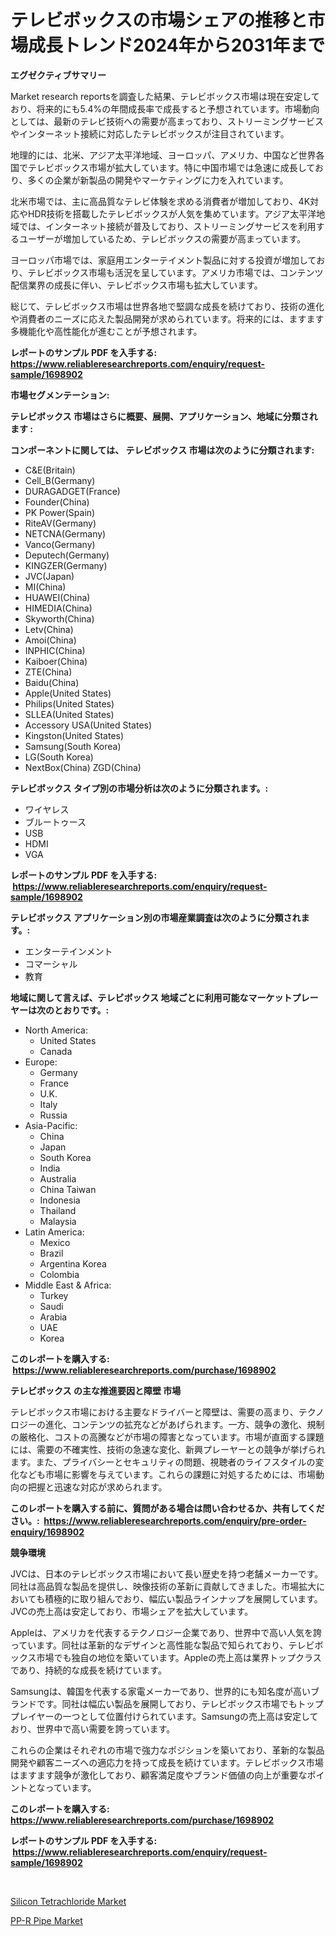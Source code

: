 <p><h1>テレビボックスの市場シェアの推移と市場成長トレンド2024年から2031年まで</h1></p><p><strong>エグゼクティブサマリー</strong></p>
<p><p>Ⅿarket research reportsを調査した結果、テレビボックス市場は現在安定しており、将来的にも5.4%の年間成長率で成長すると予想されています。市場動向としては、最新のテレビ技術への需要が高まっており、ストリーミングサービスやインターネット接続に対応したテレビボックスが注目されています。</p><p>地理的には、北米、アジア太平洋地域、ヨーロッパ、アメリカ、中国など世界各国でテレビボックス市場が拡大しています。特に中国市場では急速に成長しており、多くの企業が新製品の開発やマーケティングに力を入れています。</p><p>北米市場では、主に高品質なテレビ体験を求める消費者が増加しており、4K対応やHDR技術を搭載したテレビボックスが人気を集めています。アジア太平洋地域では、インターネット接続が普及しており、ストリーミングサービスを利用するユーザーが増加しているため、テレビボックスの需要が高まっています。</p><p>ヨーロッパ市場では、家庭用エンターテイメント製品に対する投資が増加しており、テレビボックス市場も活況を呈しています。アメリカ市場では、コンテンツ配信業界の成長に伴い、テレビボックス市場も拡大しています。</p><p>総じて、テレビボックス市場は世界各地で堅調な成長を続けており、技術の進化や消費者のニーズに応えた製品開発が求められています。将来的には、ますます多機能化や高性能化が進むことが予想されます。</p></p>
<p><strong>レポートのサンプル PDF を入手する: <a href="https://www.reliableresearchreports.com/enquiry/request-sample/1698902">https://www.reliableresearchreports.com/enquiry/request-sample/1698902</a></strong></p>
<p><strong>市場セグメンテーション:</strong></p>
<p><strong> テレビボックス 市場はさらに概要、展開、アプリケーション、地域に分類されます :</strong></p>
<p><strong>コンポーネントに関しては、 テレビボックス 市場は次のように分類されます: &nbsp;</strong></p>
<p><ul><li>C&E(Britain)</li><li>Cell_B(Germany)</li><li>DURAGADGET(France)</li><li>Founder(China)</li><li>PK Power(Spain)</li><li>RiteAV(Germany)</li><li>NETCNA(Germany)</li><li>Vanco(Germany)</li><li>Deputech(Germany)</li><li>KINGZER(Germany)</li><li>JVC(Japan)</li><li>MI(China)</li><li>HUAWEI(China)</li><li>HIMEDIA(China)</li><li>Skyworth(China)</li><li>Letv(China)</li><li>Amoi(China)</li><li>INPHIC(China)</li><li>Kaiboer(China)</li><li>ZTE(China)</li><li>Baidu(China)</li><li>Apple(United States)</li><li>Philips(United States)</li><li>SLLEA(United States)</li><li>Accessory USA(United States)</li><li>Kingston(United States)</li><li>Samsung(South Korea)</li><li>LG(South Korea)</li><li>NextBox(China)
    ZGD(China)</li></ul></p>
<p><strong> テレビボックス タイプ別の市場分析は次のように分類されます。:</strong></p>
<p><ul><li>ワイヤレス</li><li>ブルートゥース</li><li>USB</li><li>HDMI</li><li>VGA</li></ul></p>
<p><strong>レポートのサンプル PDF を入手する: &nbsp;<a href="https://www.reliableresearchreports.com/enquiry/request-sample/1698902">https://www.reliableresearchreports.com/enquiry/request-sample/1698902</a></strong></p>
<p><strong> テレビボックス アプリケーション別の市場産業調査は次のように分類されます。:</strong></p>
<p><ul><li>エンターテインメント</li><li>コマーシャル</li><li>教育</li></ul></p>
<p><strong>地域に関して言えば、テレビボックス 地域ごとに利用可能なマーケットプレーヤーは次のとおりです。:</strong></p>
<p><ul>
    <li>
        North America:
        <ul>
            <li>United States</li>
            <li>Canada</li>
        </ul>
    </li>
    <li>
        Europe:
        <ul>
            <li>Germany</li>
            <li>France</li>
            <li>U.K.</li>
            <li>Italy</li>
            <li>Russia</li>
        </ul>
    </li>
    <li>
        Asia-Pacific:
        <ul>
            <li>China</li>
            <li>Japan</li>
            <li>South Korea</li>
            <li>India</li>
            <li>Australia</li>
            <li>China Taiwan</li>
            <li>Indonesia</li>
            <li>Thailand</li>
            <li>Malaysia</li>
        </ul>
    </li>
    <li>
        Latin America:
        <ul>
            <li>Mexico</li>
            <li>Brazil</li>
            <li>Argentina Korea</li>
            <li>Colombia</li>
        </ul>
    </li>
    <li>
        Middle East & Africa:
        <ul>
            <li>Turkey</li>
            <li>Saudi</li>
            <li>Arabia</li>
            <li>UAE</li>
            <li>Korea</li>
        </ul>
    </li>
    </ul></p>
<p><strong>このレポートを購入する: &nbsp;<a href="https://www.reliableresearchreports.com/purchase/1698902">https://www.reliableresearchreports.com/purchase/1698902</a></strong></p>
<p><strong>テレビボックス の主な推進要因と障壁 市場</strong></p>
<p><p>テレビボックス市場における主要なドライバーと障壁は、需要の高まり、テクノロジーの進化、コンテンツの拡充などがあげられます。一方、競争の激化、規制の厳格化、コストの高騰などが市場の障害となっています。市場が直面する課題には、需要の不確実性、技術の急速な変化、新興プレーヤーとの競争が挙げられます。また、プライバシーとセキュリティの問題、視聴者のライフスタイルの変化なども市場に影響を与えています。これらの課題に対処するためには、市場動向の把握と迅速な対応が求められます。</p></p>
<p><strong>このレポートを購入する前に、質問がある場合は問い合わせるか、共有してください。:&nbsp; <a href="https://www.reliableresearchreports.com/enquiry/pre-order-enquiry/1698902">https://www.reliableresearchreports.com/enquiry/pre-order-enquiry/1698902</a></strong></p>
<p><strong>競争環境</strong></p>
<p><p>JVCは、日本のテレビボックス市場において長い歴史を持つ老舗メーカーです。同社は高品質な製品を提供し、映像技術の革新に貢献してきました。市場拡大においても積極的に取り組んでおり、幅広い製品ラインナップを展開しています。JVCの売上高は安定しており、市場シェアを拡大しています。</p><p>Appleは、アメリカを代表するテクノロジー企業であり、世界中で高い人気を誇っています。同社は革新的なデザインと高性能な製品で知られており、テレビボックス市場でも独自の地位を築いています。Appleの売上高は業界トップクラスであり、持続的な成長を続けています。</p><p>Samsungは、韓国を代表する家電メーカーであり、世界的にも知名度が高いブランドです。同社は幅広い製品を展開しており、テレビボックス市場でもトッププレイヤーの一つとして位置付けられています。Samsungの売上高は安定しており、世界中で高い需要を誇っています。</p><p>これらの企業はそれぞれの市場で強力なポジションを築いており、革新的な製品開発や顧客ニーズへの適応力を持って成長を続けています。テレビボックス市場はますます競争が激化しており、顧客満足度やブランド価値の向上が重要なポイントとなっています。</p></p>
<p><strong>このレポートを購入する: &nbsp; <a href="https://www.reliableresearchreports.com/purchase/1698902">https://www.reliableresearchreports.com/purchase/1698902</a></strong></p>
<p><strong>レポートのサンプル PDF を入手する: &nbsp;<a href="https://www.reliableresearchreports.com/enquiry/request-sample/1698902">https://www.reliableresearchreports.com/enquiry/request-sample/1698902</a></strong><strong></strong></p>
<p>&nbsp;</p>
<p><p><a href="https://github.com/Glendatilghmankmgz0rbhwpy/Market-Research-Report-List-1/blob/main/silicon-tetrachloride-market.md">Silicon Tetrachloride Market</a></p><p><a href="https://butternut-bug-553.notion.site/PP-R-Pipe-Market-Size-2024-2031-Global-Industrial-Analysis-Key-Geographical-Regions-Market-Share-068c14fb82ad4f8794b4d76d4c5a5157">PP-R Pipe Market</a></p></p>